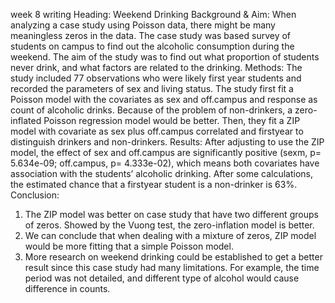 week 8 writing
Heading: Weekend Drinking
Background & Aim:
When analyzing a case study using Poisson data, there might be many meaningless zeros in the
data. The case study was based survey of students on campus to find out the alcoholic
consumption during the weekend. The aim of the study was to find out what proportion of
students never drink, and what factors are related to the drinking.
Methods:
The study included 77 observations who were likely first year students and recorded the
parameters of sex and living status.
The study first fit a Poisson model with the covariates as sex and off.campus and response as
count of alcoholic drinks. Because of the problem of non-drinkers, a zero-inflated Poisson
regression model would be better. Then, they fit a ZIP model with covariate as sex plus
off.campus correlated and firstyear to distinguish drinkers and non-drinkers.
Results:
After adjusting to use the ZIP model, the effect of sex and off.campus are significantly positive
(sexm, p= 5.634e-09; off.campus, p= 4.333e-02), which means both covariates have association
with the students’ alcoholic drinking. After some calculations, the estimated chance that a firstyear student is a non-drinker is 63%.
Conclusion:
1. The ZIP model was better on case study that have two different groups of zeros. Showed by
the Vuong test, the zero-inflation model is better.
2. We can conclude that when dealing with a mixture of zeros, ZIP model would be more fitting
that a simple Poisson model.
3. More research on weekend drinking could be established to get a better result since this case
study had many limitations. For example, the time period was not detailed, and different type
of alcohol would cause difference in counts. 
